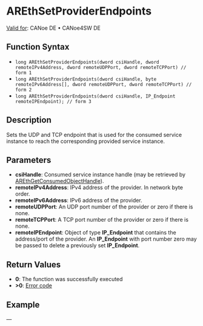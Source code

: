 # AREthSetProviderEndpoints

[Valid for](../../../../Shared/FeatureAvailability.md): CANoe DE • CANoe4SW DE

## Function Syntax

- `long AREthSetProviderEndpoints(dword csiHandle, dword remoteIPv4Address, dword remoteUDPPort, dword remoteTCPPort) // form 1`
- `long AREthSetProviderEndpoints(dword csiHandle, byte remoteIPv6Address[], dword remoteUDPPort, dword remoteTCPPort) // form 2`
- `long AREthSetProviderEndpoints(dword csiHandle, IP_Endpoint remoteIPEndpoint); // form 3`

## Description

Sets the UDP and TCP endpoint that is used for the consumed service instance to reach the corresponding provided service instance.

## Parameters

- **csiHandle**: Consumed service instance handle (may be retrieved by [AREthGetConsumedObjectHandle](CAPLfunctionAREthGetConsumedObjectHandle.md)).
- **remoteIPv4Address**: IPv4 address of the provider. In network byte order.
- **remoteIPv6Address**: IPv6 address of the provider.
- **remoteUDPPort**: An UDP port number of the provider or zero if there is none.
- **remoteTCPPort**: A TCP port number of the provider or zero if there is none.
- **remoteIPEndpoint**: Object of type **IP_Endpoint** that contains the address/port of the provider. An **IP_Endpoint** with port number zero may be passed to delete a previously set **IP_Endpoint**.

## Return Values

- **0**: The function was successfully executed
- **>0**: [Error code](../CAPLfunctionsAREthILErrorCodes.md)

## Example

—
